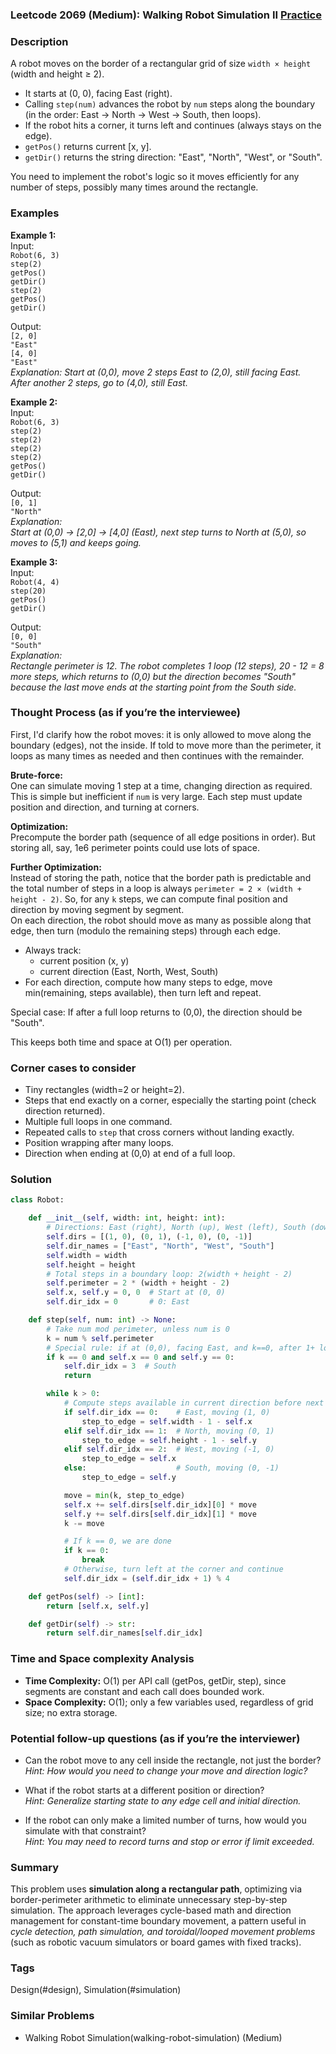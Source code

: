### Leetcode 2069 (Medium): Walking Robot Simulation II [Practice](https://leetcode.com/problems/walking-robot-simulation-ii)

### Description  
A robot moves on the border of a rectangular grid of size `width × height` (width and height ≥ 2).  
- It starts at (0, 0), facing East (right).
- Calling `step(num)` advances the robot by `num` steps along the boundary (in the order: East → North → West → South, then loops).
- If the robot hits a corner, it turns left and continues (always stays on the edge).
- `getPos()` returns current [x, y].
- `getDir()` returns the string direction: "East", "North", "West", or "South".

You need to implement the robot's logic so it moves efficiently for any number of steps, possibly many times around the rectangle.

### Examples  

**Example 1:**  
Input:  
`Robot(6, 3)`  
`step(2)`  
`getPos()`  
`getDir()`  
`step(2)`  
`getPos()`  
`getDir()`  

Output:  
`[2, 0]`  
`"East"`  
`[4, 0]`  
`"East"`  
*Explanation: Start at (0,0), move 2 steps East to (2,0), still facing East.  
After another 2 steps, go to (4,0), still East.*

**Example 2:**  
Input:  
`Robot(6, 3)`  
`step(2)`  
`step(2)`  
`step(2)`  
`step(2)`  
`getPos()`  
`getDir()`  

Output:  
`[0, 1]`  
`"North"`  
*Explanation:  
Start at (0,0) → [2,0] → [4,0] (East), next step turns to North at (5,0), so moves to (5,1) and keeps going.*

**Example 3:**  
Input:  
`Robot(4, 4)`  
`step(20)`  
`getPos()`  
`getDir()`  

Output:  
`[0, 0]`  
`"South"`  
*Explanation:  
Rectangle perimeter is 12. The robot completes 1 loop (12 steps), 20 - 12 = 8 more steps, which returns to (0,0) but the direction becomes "South" because the last move ends at the starting point from the South side.*

### Thought Process (as if you’re the interviewee)  
First, I'd clarify how the robot moves: it is only allowed to move along the boundary (edges), not the inside. If told to move more than the perimeter, it loops as many times as needed and then continues with the remainder.

**Brute-force:**  
One can simulate moving 1 step at a time, changing direction as required. This is simple but inefficient if `num` is very large. Each step must update position and direction, and turning at corners.

**Optimization:**  
Precompute the border path (sequence of all edge positions in order). But storing all, say, 1e6 perimeter points could use lots of space.

**Further Optimization:**  
Instead of storing the path, notice that the border path is predictable and the total number of steps in a loop is always `perimeter = 2 × (width + height - 2)`. So, for any `k` steps, we can compute final position and direction by moving segment by segment.  
On each direction, the robot should move as many as possible along that edge, then turn (modulo the remaining steps) through each edge.

- Always track:
  - current position (x, y)
  - current direction (East, North, West, South)
- For each direction, compute how many steps to edge, move min(remaining, steps available), then turn left and repeat.

Special case: If after a full loop returns to (0,0), the direction should be "South".

This keeps both time and space at O(1) per operation.

### Corner cases to consider  
- Tiny rectangles (width=2 or height=2).
- Steps that end exactly on a corner, especially the starting point (check direction returned).
- Multiple full loops in one command.
- Repeated calls to `step` that cross corners without landing exactly.
- Position wrapping after many loops.
- Direction when ending at (0,0) at end of a full loop.

### Solution

```python
class Robot:

    def __init__(self, width: int, height: int):
        # Directions: East (right), North (up), West (left), South (down)
        self.dirs = [(1, 0), (0, 1), (-1, 0), (0, -1)]
        self.dir_names = ["East", "North", "West", "South"]
        self.width = width
        self.height = height
        # Total steps in a boundary loop: 2(width + height - 2)
        self.perimeter = 2 * (width + height - 2)
        self.x, self.y = 0, 0  # Start at (0, 0)
        self.dir_idx = 0       # 0: East

    def step(self, num: int) -> None:
        # Take num mod perimeter, unless num is 0
        k = num % self.perimeter
        # Special rule: if at (0,0), facing East, and k==0, after 1+ loops, direction becomes South.
        if k == 0 and self.x == 0 and self.y == 0:
            self.dir_idx = 3  # South
            return

        while k > 0:
            # Compute steps available in current direction before next turn
            if self.dir_idx == 0:    # East, moving (1, 0)
                step_to_edge = self.width - 1 - self.x
            elif self.dir_idx == 1:  # North, moving (0, 1)
                step_to_edge = self.height - 1 - self.y
            elif self.dir_idx == 2:  # West, moving (-1, 0)
                step_to_edge = self.x
            else:                    # South, moving (0, -1)
                step_to_edge = self.y

            move = min(k, step_to_edge)
            self.x += self.dirs[self.dir_idx][0] * move
            self.y += self.dirs[self.dir_idx][1] * move
            k -= move

            # If k == 0, we are done
            if k == 0:
                break
            # Otherwise, turn left at the corner and continue
            self.dir_idx = (self.dir_idx + 1) % 4

    def getPos(self) -> [int]:
        return [self.x, self.y]

    def getDir(self) -> str:
        return self.dir_names[self.dir_idx]
```

### Time and Space complexity Analysis  

- **Time Complexity:** O(1) per API call (getPos, getDir, step), since segments are constant and each call does bounded work.
- **Space Complexity:** O(1); only a few variables used, regardless of grid size; no extra storage.

### Potential follow-up questions (as if you’re the interviewer)  

- Can the robot move to any cell inside the rectangle, not just the border?  
  *Hint: How would you need to change your move and direction logic?*

- What if the robot starts at a different position or direction?  
  *Hint: Generalize starting state to any edge cell and initial direction.*

- If the robot can only make a limited number of turns, how would you simulate with that constraint?  
  *Hint: You may need to record turns and stop or error if limit exceeded.*

### Summary
This problem uses **simulation along a rectangular path**, optimizing via border-perimeter arithmetic to eliminate unnecessary step-by-step simulation. The approach leverages cycle-based math and direction management for constant-time boundary movement, a pattern useful in *cycle detection, path simulation, and toroidal/looped movement problems* (such as robotic vacuum simulators or board games with fixed tracks).

### Tags
Design(#design), Simulation(#simulation)

### Similar Problems
- Walking Robot Simulation(walking-robot-simulation) (Medium)